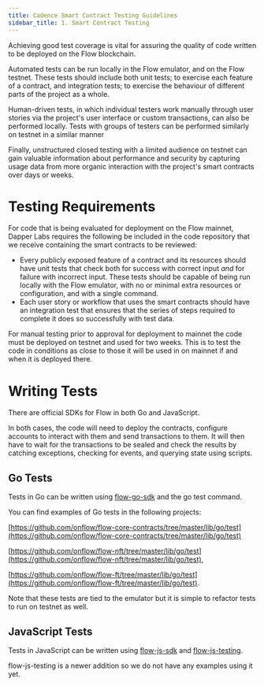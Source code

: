 ```yaml
---
title: Cadence Smart Contract Testing Guidelines
sidebar_title: 1. Smart Contract Testing
---
```


Achieving good test coverage is vital for assuring the quality of code written to be deployed on the Flow blockchain.

Automated tests can be run locally in the Flow emulator, and on the Flow testnet. These tests should include both unit tests; to exercise each feature of a contract, and integration tests; to exercise the behaviour of different parts of the project as a whole.

Human-driven tests, in which individual testers work manually through user stories via the project's user interface or custom transactions, can also be performed locally. Tests with groups of testers can be performed similarly on testnet in a similar manner

Finally, unstructured closed testing with a limited audience on testnet can gain valuable information about performance and security by capturing usage data from more organic interaction with the project's smart contracts over days or weeks.

# Testing Requirements

For code that is being evaluated for deployment on the Flow mainnet, Dapper Labs requires the following be included in the code repository that we receive containing the smart contracts to be reviewed:

- Every publicly exposed feature of a contract and its resources should have unit tests that check both for success with correct input *and* for failure with incorrect input.
These tests should be capable of being run locally with the Flow emulator, with no or minimal extra resources or configuration, and with a single command.
- Each user story or workflow that uses the smart contracts should have an integration test that ensures that the series of steps required to complete it does so successfully with test data.

For manual testing prior to approval for deployment to mainnet the code must be deployed on testnet and used for two weeks. This is to test the code in conditions as close to those it will be used in on mainnet if and when it is deployed there.

# Writing Tests

There are official SDKs for Flow in both Go and JavaScript.

In both cases, the code will need to deploy the contracts, configure accounts to interact with them and send transactions to them. It will then have to wait for the transactions to be sealed and check the results by catching exceptions, checking for events, and querying state using scripts.

## Go Tests

Tests in Go can be written using [flow-go-sdk](https://github.com/onflow/flow-go-sdk) and the go test command.

You can find examples of Go tests in the following projects:

 [https://github.com/onflow/flow-core-contracts/tree/master/lib/go/test](https://github.com/onflow/flow-core-contracts/tree/master/lib/go/test)
 
 [https://github.com/onflow/flow-nft/tree/master/lib/go/test](https://github.com/onflow/flow-nft/tree/master/lib/go/test),

 [https://github.com/onflow/flow-ft/tree/master/lib/go/test](https://github.com/onflow/flow-ft/tree/master/lib/go/test).

Note that these tests are tied to the emulator but it is simple to refactor tests to run on testnet as well.

## JavaScript Tests

Tests in JavaScript can be written using [flow-js-sdk](https://github.com/onflow/flow-js-sdk) and [flow-js-testing](https://github.com/onflow/flow-js-testing).

flow-js-testing is a newer addition so we do not have any examples using it yet.
